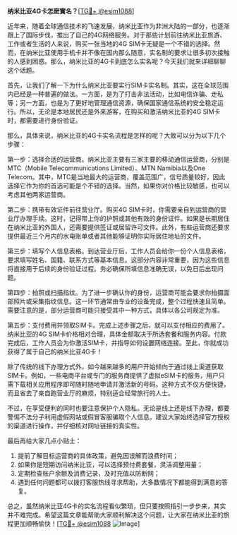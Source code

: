 **纳米比亚4G卡怎麽實名？**[[TG💪+ @esim1088](https://t.me/s/esim1088)]

近年来，随着全球通信技术的飞速发展，纳米比亚作为非洲大陆的一部分，也逐渐跟上了国际步伐，推出了自己的4G网络服务。对于那些计划前往纳米比亚旅游、工作或者生活的人来说，购买一张当地的4G SIM卡无疑是一个不错的选择。然而，在纳米比亚使用手机卡并不像在国内那么随意，实名制的要求让很多初次接触的人感到困惑。那么，纳米比亚的4G卡到底怎么实名呢？今天我们就来详细聊聊这个话题。

首先，让我们了解一下为什么纳米比亚要实行SIM卡实名制。其实，这在全球范围内已经是一种普遍的做法。一方面，是为了打击非法活动，比如电信诈骗、走私等；另一方面，也是为了更好地管理通信资源，确保国家通信系统的安全稳定运行。所以，无论是本地居民还是外来游客，在购买和激活纳米比亚的4G SIM卡时，都需要进行身份验证。

那么，具体来说，纳米比亚的4G卡实名流程是怎样的呢？大致可以分为以下几个步骤：

第一步：选择合适的运营商。纳米比亚主要有三家主要的移动通信运营商，分别是MTC（Mobile Telecommunications Limited）、MTN Namibia以及One Telecom。其中，MTC是当地最大的运营商，覆盖范围广，信号质量较好，因此选择它作为你的首选可能是个不错的选择。当然，如果你对价格比较敏感，也可以考虑其他两家运营商。

第二步：携带有效证件前往营业厅。购买4G SIM卡时，你需要亲自到运营商的营业厅办理手续。这时，记得带上你的护照或其他有效的身份证件。如果是长期居住在纳米比亚的外国人，还需要提供签证或居留许可文件。此外，有些运营商还要求提供最近三个月内的水电账单或者其他能够证明你实际居住地址的文件。

第三步：填写个人信息表格。到达营业厅后，工作人员会给你一份个人信息表格，要求填写姓名、国籍、联系方式等基本信息。这部分内容非常重要，因为这些信息将直接用于后续的身份验证过程。务必确保所填信息准确无误，以免日后出现问题。

第四步：拍照或扫描指纹。为了进一步确认你的身份，运营商可能会要求你拍摄面部照片或采集指纹信息。这一环节通常由专业的设备完成，整个过程快速且简单。需要注意的是，部分运营商可能只接受其中一种方式，具体以各公司规定为准。

第五步：支付费用并领取SIM卡。完成上述步骤之后，就可以支付相应的费用了。纳米比亚的4G SIM卡价格相对合理，具体金额取决于所选套餐和服务内容。付款完成后，工作人员会为你激活SIM卡，并指导如何设置网络连接。至此，你就成功获得了属于自己的纳米比亚4G卡！

除了传统的线下办理方式外，如今越来越多的用户开始倾向于通过线上渠道获取SIM卡。例如，一些电商平台或专门的服务商提供了虚拟eSIM卡的服务，用户只需下载相关应用程序即可随时随地申请并激活新的号码。这种方式不仅方便快捷，而且省去了亲自跑营业厅的麻烦，特别适合经常旅行的人士。

不过，在享受便利的同时也要注意保护个人隐私。无论是线上还是线下办理，都要警惕不法分子利用虚假网站或假冒客服骗取个人信息。建议大家始终选择官方授权的渠道进行操作，并仔细核对网址链接的真实性。

最后再给大家几点小贴士：
1. 提前了解目标运营商的具体政策，避免因误解而浪费时间；
2. 如果你是短期访问纳米比亚，可以选择预付费套餐，灵活调整用量；
3. 定期检查账户余额及消费记录，及时充值以防断网；
4. 遇到任何问题都可以拨打客服热线寻求帮助，大多数情况下都能得到满意的答复。

总之，虽然纳米比亚4G卡的实名流程看似繁琐，但只要按照指引一步步来，其实并不难完成。希望这篇文章能帮助大家顺利解决这个问题，让大家在纳米比亚的旅程更加顺畅愉快！[[TG💪+ @esim1088](https://t.me/s/esim1088) ![Image](https://i.postimg.cc/4NQfJmqS/Snipaste-2025-05-13-00-14-12.png)]